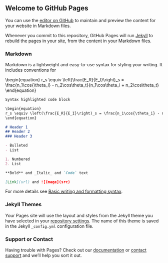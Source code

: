 ## Welcome to GitHub Pages

You can use the [editor on GitHub](https://github.com/al2wang/Discovery-Physics-Club/edit/main/README.md) to maintain and preview the content for your website in Markdown files.

Whenever you commit to this repository, GitHub Pages will run [Jekyll](https://jekyllrb.com/) to rebuild the pages in your site, from the content in your Markdown files.

### Markdown

Markdown is a lightweight and easy-to-use syntax for styling your writing. It includes conventions for

\begin{equation}
r_s \equiv \left(\frac{E_R}{E_I}\right)_s = \frac{n_1\cos{\theta_i} - n_2\cos\theta_t}{n_1\cos\theta_i + n_2\cos\theta_t}
\end{equation}

```markdown
Syntax highlighted code block

\begin{equation}
r_s \equiv \left(\frac{E_R}{E_I}\right)_s = \frac{n_1\cos{\theta_i} - n_2\cos\theta_t}{n_1\cos\theta_i + n_2\cos\theta_t} 
\end{equation}

# Header 1
## Header 2
### Header 3

- Bulleted
- List

1. Numbered
2. List

**Bold** and _Italic_ and `Code` text

[Link](url) and ![Image](src)
```

For more details see [Basic writing and formatting syntax](https://docs.github.com/en/github/writing-on-github/getting-started-with-writing-and-formatting-on-github/basic-writing-and-formatting-syntax).

### Jekyll Themes

Your Pages site will use the layout and styles from the Jekyll theme you have selected in your [repository settings](https://github.com/al2wang/Discovery-Physics-Club/settings/pages). The name of this theme is saved in the Jekyll `_config.yml` configuration file.

### Support or Contact

Having trouble with Pages? Check out our [documentation](https://docs.github.com/categories/github-pages-basics/) or [contact support](https://support.github.com/contact) and we’ll help you sort it out.
